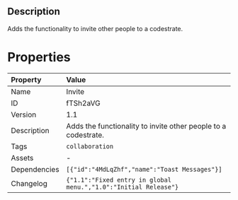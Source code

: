 <h2>Description</h2><p>Adds the functionality to invite other people to a codestrate.</p>

# Properties

| Property | Value |
| :--- | :--- |
| Name | Invite |
| ID | fTSh2aVG |
| Version | 1.1 |
| Description | Adds the functionality to invite other people to a codestrate. |
| Tags | `collaboration` |
| Assets | - |
| Dependencies | `[{"id":"4MdLqZhf","name":"Toast Messages"}]` |
| Changelog | `{"1.1":"Fixed entry in global menu.","1.0":"Initial Release"}` |